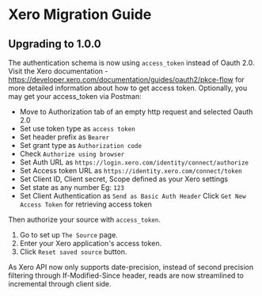 # Xero Migration Guide

## Upgrading to 1.0.0

The authentication schema is now using `access_token` instead of Oauth 2.0. Visit the Xero documentation - https://developer.xero.com/documentation/guides/oauth2/pkce-flow for more detailed information about how to get access token.
Optionally, you may get your access_token via Postman:
- Move to Authorization tab of an empty http request and selected Oauth 2.0
- Set use token type as `access token`
- Set header prefix as `Bearer`
- Set grant type as `Authorization code`
- Check `Authorize using browser`
- Set Auth URL as `https://login.xero.com/identity/connect/authorize`
- Set Access token URL as `https://identity.xero.com/connect/token`
- Set Client ID, Client secret, Scope defined as your Xero settings
- Set state as any number Eg: `123`
- Set Client Authentication as `Send as Basic Auth Header`
Click `Get New Access Token` for retrieving access token

Then authorize your source with `access_token`.
1. Go to set up `The Source` page.
2. Enter your Xero application's access token.
3. Click `Reset saved source` button. 


As Xero API now only supports date-precision, instead of second precision filtering through If-Modified-Since header, reads are now streamlined to incremental through client side.
